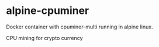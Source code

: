 # alpine-cpuminer
Docker container with cpuminer-multi running in alpine linux.  

CPU mining for crypto currency

 
